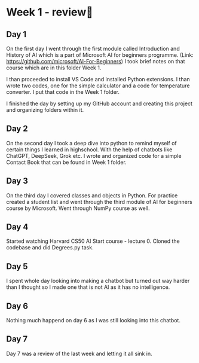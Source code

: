 # Week 1 - review📅

## **Day 1**
On the first day I went through the first module called Introduction and History of AI which is a part of Microsoft AI for beginners programme. (Link: https://github.com/microsoft/AI-For-Beginners)
I took brief notes on that course which are in this folder Week 1.

I than proceeded to install VS Code and installed Python extensions. I than wrote two codes, one for the simple calculator and a code for temperature converter. I put that code in the Week 1 folder.

I finished the day by setting up my GitHub account and creating this project and organizing folders within it.

## **Day 2**
On the second day I took a deep dive into python to remind myself of certain things I learned in highschool.
With the help of chatbots like ChatGPT, DeepSeek, Grok etc. I wrote and organized code for a simple Contact Book that can be found in Week 1 folder.

## **Day 3**
On the third day I covered classes and objects in Python. For practice created a student list and went through the third module of AI for beginners course by Microsoft.
Went through NumPy course as well.

## **Day 4**
Started watching Harvard CS50 AI Start course - lecture 0.
Cloned the codebase and did Degrees.py task.

## **Day 5**
I spent whole day looking into making a chatbot but turned out way harder than I thought so I made one that is not AI as it has no intelligence.

## **Day 6**
Nothing much happend on day 6 as I was still looking into this chatbot.

## **Day 7**
Day 7 was a review of the last week and letting it all sink in.

